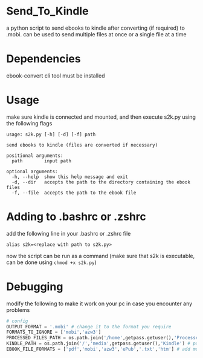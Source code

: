 # Send_To_Kindle
a python script to send ebooks to kindle after converting (if required) to .mobi. can be used to send multiple files at once or a single file at a time

# Dependencies
ebook-convert cli tool must be installed

# Usage
make sure kindle is connected and mounted, and then execute s2k.py using the following flags
```
usage: s2k.py [-h] [-d] [-f] path

send ebooks to kindle (files are converted if necessary)

positional arguments:
  path        input path

optional arguments:
  -h, --help  show this help message and exit
  -d, --dir   accepts the path to the directory containing the ebook files
  -f, --file  accepts the path to the ebook file
```
# Adding to .bashrc or .zshrc
add the following line in your .bashrc or .zshrc file
```
alias s2k=<replace with path to s2k.py>
```
now the script can be run as a command (make sure that s2k is executable, can be done using ```chmod +x s2k.py```)

# Debugging
modify the following to make it work on your pc in case you encounter any problems
```python
# config
OUTPUT_FORMAT = '.mobi' # change it to the format you require
FORMATS_TO_IGNORE = ['mobi','azw3']
PROCESSED_FILES_PATH = os.path.join('/home',getpass.getuser(),'Processed_Ebooks') # path to the directory where the processed files are stored
KINDLE_PATH = os.path.join('/','media',getpass.getuser(),'Kindle') # path to kindle, change on windows
EBOOK_FILE_FORMATS = ['pdf','mobi','azw3','ePub','.txt','htm'] # add more if needed
```
